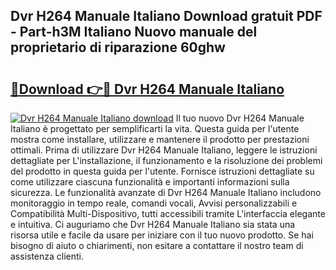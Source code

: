 ## Dvr H264 Manuale Italiano Download gratuit PDF - Part-h3M Italiano Nuovo manuale del proprietario di riparazione 60ghw

# <h2><a href="http://df9jqff.blite.top/?on=Dvr+H264+Manuale+Italiano">🔗Download 👉🔴 Dvr H264 Manuale Italiano</a></h2>

[![Dvr H264 Manuale Italiano download](https://i.imgur.com/lujVjoI.png)](http://df9jqff.blite.top/?on=Dvr+H264+Manuale+Italiano)
Il tuo nuovo Dvr H264 Manuale Italiano è progettato per semplificarti la vita. Questa guida per l'utente mostra come installare, utilizzare e mantenere il prodotto per prestazioni ottimali. Prima di utilizzare Dvr H264 Manuale Italiano, leggere le istruzioni dettagliate per L'installazione, il funzionamento e la risoluzione dei problemi del prodotto in questa guida per l'utente. Fornisce istruzioni dettagliate su come utilizzare ciascuna funzionalità e importanti informazioni sulla sicurezza. Le funzionalità avanzate di Dvr H264 Manuale Italiano includono monitoraggio in tempo reale, comandi vocali, Avvisi personalizzabili e Compatibilità Multi-Dispositivo, tutti accessibili tramite L'interfaccia elegante e intuitiva. Ci auguriamo che Dvr H264 Manuale Italiano sia stata una risorsa utile e facile da usare per iniziare con il tuo nuovo prodotto. Se hai bisogno di aiuto o chiarimenti, non esitare a contattare il nostro team di assistenza clienti.
